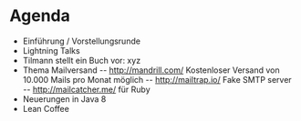 # Agenda
- Einführung / Vorstellungsrunde
- Lightning Talks
 - Tilmann stellt ein Buch vor: xyz
 - Thema Mailversand
  -- http://mandrill.com/ Kostenloser Versand von 10.000 Mails pro Monat möglich
  -- http://mailtrap.io/ Fake SMTP server
  -- http://mailcatcher.me/ für Ruby 
 - Neuerungen in Java 8
- Lean Coffee